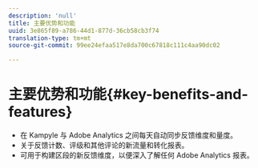```yaml
---
description: 'null'
title: 主要优势和功能
uuid: 3e865f89-a786-44d1-877d-36cb58cb3f74
translation-type: tm+mt
source-git-commit: 99ee24efaa517e8da700c67818c111c4aa90dc02

---
```



# 主要优势和功能{#key-benefits-and-features}

* 在 Kampyle 与 Adobe Analytics 之间每天自动同步反馈维度和量度。
* 关于反馈计数、评级和其他评论的新流量和转化报表。
* 可用于构建区段的新反馈维度，以便深入了解任何 Adobe Analytics 报表。

